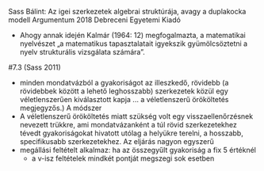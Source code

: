 Sass Bálint: 
Az igei szerkezetek algebrai struktúrája, avagy a duplakocka modell
Argumentum 2018 Debreceni Egyetemi Kiadó

* Ahogy annak idején Kalmár (1964: 12) megfogalmazta, a matematikai nyelvészet
  „a matematikus tapasztalatait igyekszik gyümölcsöztetni a nyelv
  strukturális vizsgálata számára”.

#7.3 (Sass 2011)

* minden mondatvázból a gyakoriságot az illeszkedő, rövidebb (a rövidebbek
  között a lehető leghosszabb) szerkezetek közül egy véletlenszerűen
  kiválasztott kapja ... a véletlenszerű örököltetés megjegyzős.) A módszer 
* A véletlenszerű örököltetés miatt szükség volt egy visszaellenőrzésnek
  nevezett trükkre, ami mondatvázanként a túl rövid szerkezetekhez tévedt
  gyakoriságokat hivatott utólag a helyükre terelni, a hosszabb, specifikusabb
  szerkezetekhez. Az eljárás nagyon egyszerű 
* megállási feltételt alkalmaz: ha az összegyűlt gyakoriság a fix 5 értéknél
  * a v-isz feltételek mindkét pontját megszegi sok esetben
